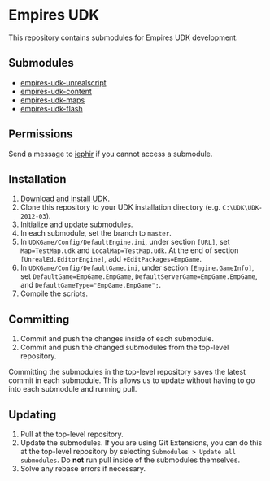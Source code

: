# Empires UDK

This repository contains submodules for Empires UDK development.

## Submodules

* [empires-udk-unrealscript](https://bitbucket.org/jephir/empires-udk-unrealscript)
* [empires-udk-content](https://bitbucket.org/jephir/empires-udk-content)
* [empires-udk-maps](https://bitbucket.org/jephir/empires-udk-maps)
* [empires-udk-flash](https://bitbucket.org/jephir/empires-udk-flash)

## Permissions

Send a message to [jephir](https://bitbucket.org/account/notifications/send/?receiver=jephir) if you cannot access a submodule.

## Installation

1. [Download and install UDK](http://udk.com/download).
2. Clone this repository to your UDK installation directory (e.g. `C:\UDK\UDK-2012-03`).
3. Initialize and update submodules.
4. In each submodule, set the branch to `master`.
5. In `UDKGame/Config/DefaultEngine.ini`, under section `[URL]`, set `Map=TestMap.udk` and `LocalMap=TestMap.udk`. At the end of section `[UnrealEd.EditorEngine]`, add `+EditPackages=EmpGame`. 
7. In `UDKGame/Config/DefaultGame.ini`, under section `[Engine.GameInfo]`, set `DefaultGame=EmpGame.EmpGame`, `DefaultServerGame=EmpGame.EmpGame`, and `DefaultGameType="EmpGame.EmpGame";`.
8. Compile the scripts.

## Committing

1. Commit and push the changes inside of each submodule.
2. Commit and push the changed submodules from the top-level repository.

Committing the submodules in the top-level repository saves the latest commit in each submodule. This allows us to update without having to go into each submodule and running pull.

## Updating

1. Pull at the top-level repository.
2. Update the submodules. If you are using Git Extensions, you can do this at the top-level repository by selecting `Submodules > Update all submodules`. Do **not** run pull inside of the submodules themselves.
3. Solve any rebase errors if necessary.